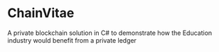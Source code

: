 # ChainVitae
A private blockchain solution in C# to demonstrate how the Education industry would benefit from a private ledger
